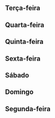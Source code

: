 ## Terça-feira

## Quarta-feira

## Quinta-feira

## Sexta-feira

## Sábado

## Domingo

## Segunda-feira